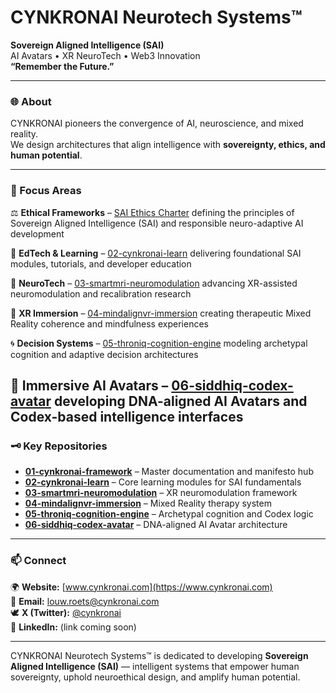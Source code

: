 # CYNKRONAI Neurotech Systems™  
**Sovereign Aligned Intelligence (SAI)**  
AI Avatars • XR NeuroTech • Web3 Innovation  
**“Remember the Future.”**

---

### 🌐 About  
CYNKRONAI pioneers the convergence of AI, neuroscience, and mixed reality.  
We design architectures that align intelligence with **sovereignty, ethics, and human potential**.

---

### 🚀 Focus Areas  

⚖️ **Ethical Frameworks** – [SAI Ethics Charter](./docs/sai-ethics-charter.md) defining the principles of Sovereign Aligned Intelligence (SAI) and responsible neuro-adaptive AI development  

📘 **EdTech & Learning** – [02-cynkronai-learn](https://github.com/cynkronai/02-cynkronai-learn) delivering foundational SAI modules, tutorials, and developer education  

🧠 **NeuroTech** – [03-smartmri-neuromodulation](https://github.com/cynkronai/03-smartmri-neuromodulation) advancing XR-assisted neuromodulation and recalibration research  

🌌 **XR Immersion** – [04-mindalignvr-immersion](https://github.com/cynkronai/04-mindalignvr-immersion) creating therapeutic Mixed Reality coherence and mindfulness experiences  

🌀 **Decision Systems** – [05-throniq-cognition-engine](https://github.com/cynkronai/05-throniq-cognition-engine) modeling archetypal cognition and adaptive decision architectures  

👤 **Immersive AI Avatars** – [06-siddhiq-codex-avatar](https://github.com/cynkronai/06-siddhiq-codex-avatar) developing DNA-aligned AI Avatars and Codex-based intelligence interfaces  
---

### 🗝️ Key Repositories  
- **[01-cynkronai-framework](https://github.com/cynkronai/01-cynkronai-framework)** – Master documentation and manifesto hub  
- **[02-cynkronai-learn](https://github.com/cynkronai/02-cynkronai-learn)** – Core learning modules for SAI fundamentals  
- **[03-smartmri-neuromodulation](https://github.com/cynkronai/03-smartmri-neuromodulation)** – XR neuromodulation framework  
- **[04-mindalignvr-immersion](https://github.com/cynkronai/04-mindalignvr-immersion)** – Mixed Reality therapy system  
- **[05-throniq-cognition-engine](https://github.com/cynkronai/05-throniq-cognition-engine)** – Archetypal cognition and Codex logic  
- **[06-siddhiq-codex-avatar](https://github.com/cynkronai/06-siddhiq-codex-avatar)** – DNA-aligned AI Avatar architecture  

---

### 📫 Connect  
🌍 **Website:** [www.cynkronai.com](https://www.cynkronai.com)  
📧 **Email:** louw.roets@cynkronai.com  
🕊️ **X (Twitter):** [@cynkronai](https://twitter.com/cynkronai)  
💼 **LinkedIn:** (link coming soon)

---

CYNKRONAI Neurotech Systems™ is dedicated to developing **Sovereign Aligned Intelligence (SAI)** — intelligent systems that empower human sovereignty, uphold neuroethical design, and amplify human potential.


<!--
**cynkronai/cynkronai-framework** is a ✨ _special_ ✨ repository because its `README.md` (this file) appears on your GitHub profile.

Here are some ideas to get you started:

- 🔭 I’m currently working on ...
- 🌱 I’m currently learning ...
- 👯 I’m looking to collaborate on ...
- 🤔 I’m looking for help with ...
- 💬 Ask me about ...
- 📫 How to reach me: ...
- 😄 Pronouns: ...
- ⚡ Fun fact: ...
-->
